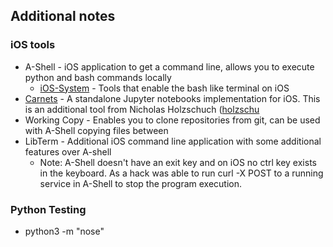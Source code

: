 ## Additional notes

### iOS tools
- A-Shell - iOS application to get a command line, allows you to execute python and bash commands locally
  - [iOS-System](200~https://github.com/holzschu/ios_system#adding-more-commands) - Tools that enable the bash like terminal on iOS
- [Carnets](https://github.com/holzschu/Carnets) - A standalone Jupyter notebooks implementation for iOS. This is an additional tool from Nicholas Holzschuch ([holzschu](https://github.com/holzschu)
- Working Copy - Enables you to clone repositories from git, can be used with A-Shell copying files between 
- LibTerm - Additional iOS command line application with some additional features over A-shell
  - Note: A-Shell doesn't have an exit key and on iOS no ctrl key exists in the  keyboard. As a hack was able to run curl -X POST to a running service in A-Shell to stop the program execution.

### Python Testing
- python3 -m "nose"
